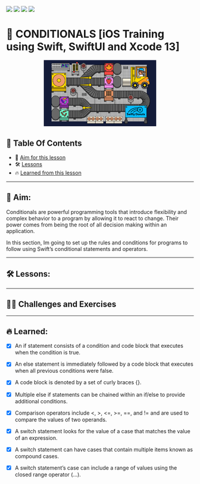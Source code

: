 <a href="https://github.com/Donard20" target="_blank"><img src="https://img.shields.io/badge/View-My%20Profile-informational?style=for-the-badge&logo=github"></a>   <a href="https://github.com/Donard20?tab=repositories" target="_blank"><img src="https://img.shields.io/badge/View-My%20Repositories-yellow?style=for-the-badge&logo=github"></a>   <a href="https://github.com/Donard20/learn-swift-codecademy" target="_blank"><img src="https://img.shields.io/badge/View-This%20Repository-green?style=for-the-badge&logo=github"></a>  <img src="https://img.shields.io/badge/View-LinkedIn-green?style=social&logo=linkedin"></a>

# 📜 CONDITIONALS [iOS Training using Swift, SwiftUI and Xcode 13]
<p align="center">
<img src="https://github.com/Donard20/learn-swift-codecademy/blob/main/IMG/conditionals.gif" width=60% height=60%>

## 📖 Table Of Contents
* 🚀 [Aim for this lesson](#solutions)
* 🛠️ [Lessons](#lesson)
* 🔥 [Learned from this lesson](#aim)
<!-- * 🛠️ [Problem ](#problem-statement)
* 🚀 [Solutions](#solutions) -->

---
 ## 🚀 Aim:
Conditionals are powerful programming tools that introduce flexibility and complex behavior to a program by allowing it to react to change. 
 Their power comes from being the root of all decision making within an application.

  In this section, Im going to set up the rules and conditions for programs to follow using Swift’s conditional statements and operators.
 
---


 ## 🛠️ Lessons:

<!-- - [x] [Variable.swift](https://github.com/Donard20/learn-swift-codecademy/blob/main/2-variables/Variable.swift)
- [x] [Arithmetic.swift](https://github.com/Donard20/learn-swift-codecademy/blob/main/2-variables/Arithmetic.swift)
- [x] [Apples.swift](https://github.com/Donard20/learn-swift-codecademy/blob/main/2-variables/Apples.swift)
- [x] [Type.swift](https://github.com/Donard20/learn-swift-codecademy/blob/main/2-variables/Type.swift)
- [x] [String.swift](https://github.com/Donard20/learn-swift-codecademy/blob/main/2-variables/String.swift)
- [x] [Constant.swift](https://github.com/Donard20/learn-swift-codecademy/blob/main/2-variables/Constant.swift) -->

 
---
 
 ## 👨‍💻 Challenges and Exercises
<!--  
 - [x] [Challenge_Temperature.swift](https://github.com/Donard20/learn-swift-codecademy/blob/main/2-variables/Challenge_Temperature.swift)
 - [x] [Exercise_BMI.swift](https://github.com/Donard20/learn-swift-codecademy/blob/main/2-variables/Exercise_BMI.swift)
 - [x] [Exercise_Quadratic Formula.swift](https://github.com/Donard20/learn-swift-codecademy/blob/main/2-variables/Exercise_Quadratic%20Formula.swift) -->
 
 ---
 
## 🔥 Learned:

<!-- Here is a review of the lesson: -->

- [x] An if statement consists of a condition and code block that executes when the condition is true.
- [x] An else statement is immediately followed by a code block that executes when all previous conditions were false.
- [x] A code block is denoted by a set of curly braces {}.
- [x] Multiple else if statements can be chained within an if/else to provide additional conditions.
- [x] Comparison operators include <, >, <=, >=, ==, and != and are used to compare the values of two operands.
- [x] A switch statement looks for the value of a case that matches the value of an expression.
- [x] A switch statement can have cases that contain multiple items known as compound cases.
- [x] A switch statement’s case can include a range of values using the closed range operator (...).


